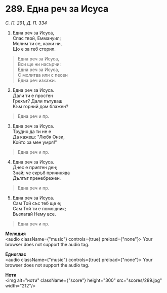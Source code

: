 # 289. Една реч за Исуса  

*С. П. 291, Д. П. 334*  

1. Една реч за Исуса,  
Спас твой, Еммануил;  
Молим ти се, кажи ни,  
Що е за теб сторил.  

> Една реч за Исуса,  
> Вси ще ни насърчи:  
> Една реч за Исуса,  
> С молитва или с песен  
> Една реч изкажи.  

2. Една реч за Исуса.  
Дали ти е простен  
Грехът? Дали пътуваш  
Към горний дом блажен?  

> Една реч и пр.  

3. Една реч за Исуса.  
Трудно да ти не е  
Да кажеш: "Любя Онзи,  
Който за мен умря!"  

> Една реч и пр.  

4. Една реч за Исуса.  
Днес е приятен ден;  
Знай; че скръб причинява  
Дългът пренебрежен.  

> Една реч и пр.  

5. Една реч за Исуса.  
Сам Той със теб ще е;  
Сам Той ти е помощник;  
Възлагай Нему все.  

> Една реч и пр.  

__Мелодия__  
<audio className={"music"} controls={true} preload={"none"}><source src="mp3/289.mp3" type="audio/mpeg"/>
Your browser does not support the audio tag.
</audio>  

__Едноглас__  
<audio className={"music"} controls={true} preload={"none"}><source src="transp/289.mp3" type="audio/mpeg"/>
Your browser does not support the audio tag.
</audio>  

__Ноти__  
<img alt="ноти" className={"score"} height="300" src="scores/289.jpg" width="212"/>
